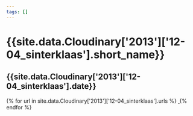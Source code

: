 ```yaml
---
tags: []
---
```

<div itemscope itemtype="http://schema.org/Photograph">
  <h1>{{site.data.Cloudinary['2013']['12-04_sinterklaas'].short_name}}</h1>
  <h2 class="event-date">{{site.data.Cloudinary['2013']['12-04_sinterklaas'].date}}</h2>
  {% for url in site.data.Cloudinary['2013']['12-04_sinterklaas'].urls %}
    <a itemprop="image" class="swipebox" title="" href="{{ site.cloudinary.baseurl }}/{{ url }}">
      <img alt="" itemprop="thumbnailUrl" src="{{ site.cloudinary.baseurl }}/h_150/{{ url }}" />
      <meta itemprop="isFamilyFriendly" content="true" />
    </a>
  {% endfor %}
</div>

